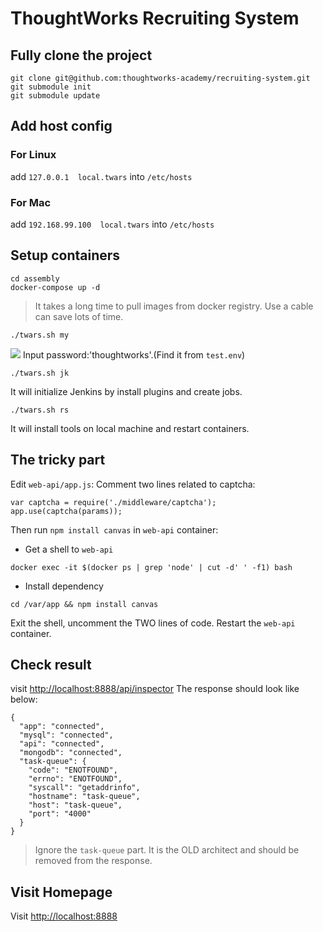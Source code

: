 # ThoughtWorks Recruiting System

## Fully clone the project
```
git clone git@github.com:thoughtworks-academy/recruiting-system.git
git submodule init
git submodule update
```
## Add host config
### For Linux 
add `127.0.0.1  local.twars` into `/etc/hosts`

### For Mac
add `192.168.99.100  local.twars` into `/etc/hosts`


## Setup containers
```
cd assembly
docker-compose up -d
```
>It takes a long time to pull images from docker registry.
Use a cable can save lots of time.

```
./twars.sh my
```
![](http://ww1.sinaimg.cn/large/61412e43jw1f5c5hoccqjj20xw03sjsk.jpg)
Input password:'thoughtworks'.(Find it from `test.env`)
```
./twars.sh jk
```
It will initialize Jenkins by install plugins and create jobs.

```
./twars.sh rs
```
It will install tools on local machine and restart containers.

## The tricky part
Edit `web-api/app.js`:
Comment two lines related to captcha:
```
var captcha = require('./middleware/captcha');
app.use(captcha(params));
```
Then run `npm install canvas` in `web-api` container:
* Get a shell to `web-api`
```
docker exec -it $(docker ps | grep 'node' | cut -d' ' -f1) bash
```
* Install dependency
```
cd /var/app && npm install canvas
```
Exit the shell, uncomment the TWO lines of code.
Restart the `web-api` container.

## Check result
visit <http://localhost:8888/api/inspector>
The response should look like below:
```
{
  "app": "connected",
  "mysql": "connected",
  "api": "connected",
  "mongodb": "connected",
  "task-queue": {
    "code": "ENOTFOUND",
    "errno": "ENOTFOUND",
    "syscall": "getaddrinfo",
    "hostname": "task-queue",
    "host": "task-queue",
    "port": "4000"
  }
}
```
> Ignore the `task-queue` part. It is the OLD architect and should be removed from the response.

## Visit Homepage
Visit <http://localhost:8888>[](http://)
